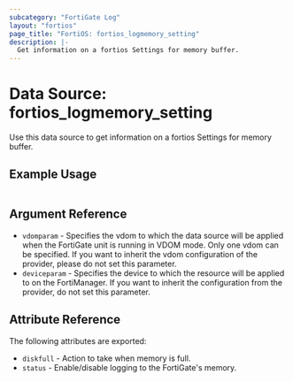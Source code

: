 ```yaml
---
subcategory: "FortiGate Log"
layout: "fortios"
page_title: "FortiOS: fortios_logmemory_setting"
description: |-
  Get information on a fortios Settings for memory buffer.
---
```


# Data Source: fortios_logmemory_setting
Use this data source to get information on a fortios Settings for memory buffer.


## Example Usage

```hcl

```

## Argument Reference

* `vdomparam` - Specifies the vdom to which the data source will be applied when the FortiGate unit is running in VDOM mode. Only one vdom can be specified. If you want to inherit the vdom configuration of the provider, please do not set this parameter.
* `deviceparam` - Specifies the device to which the resource will be applied to on the FortiManager. If you want to inherit the configuration from the provider, do not set this parameter.

## Attribute Reference

The following attributes are exported:

* `diskfull` - Action to take when memory is full.
* `status` - Enable/disable logging to the FortiGate's memory.
